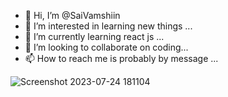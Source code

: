 - 👋 Hi, I’m @SaiVamshiin
- 👀 I’m interested in learning new things ...
- 🌱 I’m currently learning react js ...                                                                                                                           
- 💞️ I’m looking to collaborate on coding...                                                                      
- 📫 How to reach me is probably by message ...



 ![Screenshot 2023-07-24 181104](https://github.com/SaiVamshiin/SaiVamshiin/assets/134629654/149a9aaa-1e0b-4749-8b69-268fe325c31c)

<!---
SaiVamshiin/SaiVamshiin is a ✨ special ✨ repository because its `README.md` (this file) appears on your GitHub profile.
You can click the Preview link to take a look at your changes.
--->
